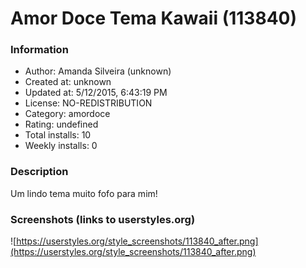 # Amor Doce Tema Kawaii (113840)

### Information
- Author: Amanda Silveira (unknown)
- Created at: unknown
- Updated at: 5/12/2015, 6:43:19 PM
- License: NO-REDISTRIBUTION
- Category: amordoce
- Rating: undefined
- Total installs: 10
- Weekly installs: 0


### Description
Um lindo tema muito fofo para mim!


### Screenshots (links to userstyles.org)
![https://userstyles.org/style_screenshots/113840_after.png](https://userstyles.org/style_screenshots/113840_after.png)


